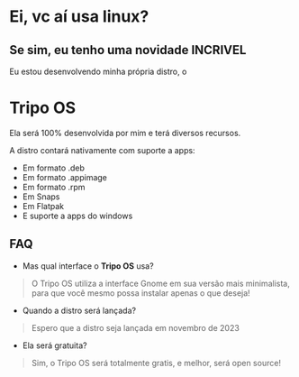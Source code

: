 # Ei, vc aí usa linux?
## Se sim, eu tenho uma novidade INCRIVEL
Eu estou desenvolvendo minha própria distro, o
# Tripo OS
Ela será 100% desenvolvida por mim e terá diversos recursos.

A distro contará nativamente com suporte a apps:
- Em formato .deb
- Em formato .appimage
- Em formato .rpm
- Em Snaps
- Em Flatpak
- E suporte a apps do windows

## FAQ
- Mas qual interface o **Tripo OS** usa?
> O Tripo OS utiliza a interface Gnome em sua versão mais minimalista, para que você mesmo possa instalar apenas o que deseja!

- Quando a distro será lançada?
> Espero que a distro seja lançada em novembro de 2023

- Ela será gratuita?
> Sim, o Tripo OS será totalmente gratis, e melhor, será open source!
